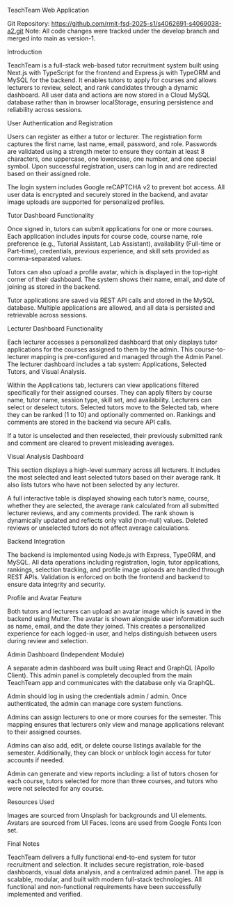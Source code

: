 TeachTeam Web Application

Git Repository: https://github.com/rmit-fsd-2025-s1/s4062691-s4069038-a2.git
Note: All code changes were tracked under the develop branch and merged into main as version-1.

Introduction

TeachTeam is a full-stack web-based tutor recruitment system built using Next.js with TypeScript for the frontend and Express.js with TypeORM and MySQL for the backend. It enables tutors to apply for courses and allows lecturers to review, select, and rank candidates through a dynamic dashboard. All user data and actions are now stored in a Cloud MySQL database rather than in browser localStorage, ensuring persistence and reliability across sessions.

User Authentication and Registration

Users can register as either a tutor or lecturer. The registration form captures the first name, last name, email, password, and role. Passwords are validated using a strength meter to ensure they contain at least 8 characters, one uppercase, one lowercase, one number, and one special symbol. Upon successful registration, users can log in and are redirected based on their assigned role.

The login system includes Google reCAPTCHA v2 to prevent bot access. All user data is encrypted and securely stored in the backend, and avatar image uploads are supported for personalized profiles.

Tutor Dashboard Functionality

Once signed in, tutors can submit applications for one or more courses. Each application includes inputs for course code, course name, role preference (e.g., Tutorial Assistant, Lab Assistant), availability (Full-time or Part-time), credentials, previous experience, and skill sets provided as comma-separated values.

Tutors can also upload a profile avatar, which is displayed in the top-right corner of their dashboard. The system shows their name, email, and date of joining as stored in the backend.

Tutor applications are saved via REST API calls and stored in the MySQL database. Multiple applications are allowed, and all data is persisted and retrievable across sessions.

Lecturer Dashboard Functionality

Each lecturer accesses a personalized dashboard that only displays tutor applications for the courses assigned to them by the admin. This course-to-lecturer mapping is pre-configured and managed through the Admin Panel. The lecturer dashboard includes a tab system: Applications, Selected Tutors, and Visual Analysis.

Within the Applications tab, lecturers can view applications filtered specifically for their assigned courses. They can apply filters by course name, tutor name, session type, skill set, and availability. Lecturers can select or deselect tutors. Selected tutors move to the Selected tab, where they can be ranked (1 to 10) and optionally commented on. Rankings and comments are stored in the backend via secure API calls.

If a tutor is unselected and then reselected, their previously submitted rank and comment are cleared to prevent misleading averages.

Visual Analysis Dashboard

This section displays a high-level summary across all lecturers. It includes the most selected and least selected tutors based on their average rank. It also lists tutors who have not been selected by any lecturer.

A full interactive table is displayed showing each tutor’s name, course, whether they are selected, the average rank calculated from all submitted lecturer reviews, and any comments provided. The rank shown is dynamically updated and reflects only valid (non-null) values. Deleted reviews or unselected tutors do not affect average calculations.

Backend Integration

The backend is implemented using Node.js with Express, TypeORM, and MySQL. All data operations including registration, login, tutor applications, rankings, selection tracking, and profile image uploads are handled through REST APIs. Validation is enforced on both the frontend and backend to ensure data integrity and security.

Profile and Avatar Feature

Both tutors and lecturers can upload an avatar image which is saved in the backend using Multer. The avatar is shown alongside user information such as name, email, and the date they joined. This creates a personalized experience for each logged-in user, and helps distinguish between users during review and selection.

Admin Dashboard (Independent Module)

A separate admin dashboard was built using React and GraphQL (Apollo Client). This admin panel is completely decoupled from the main TeachTeam app and communicates with the database only via GraphQL.

Admin should log in using the credentials admin / admin. Once authenticated, the admin can manage core system functions.

Admins can assign lecturers to one or more courses for the semester. This mapping ensures that lecturers only view and manage applications relevant to their assigned courses.

Admins can also add, edit, or delete course listings available for the semester. Additionally, they can block or unblock login access for tutor accounts if needed.

Admin can generate and view reports including: a list of tutors chosen for each course, tutors selected for more than three courses, and tutors who were not selected for any course.

Resources Used

Images are sourced from Unsplash for backgrounds and UI elements.
Avatars are sourced from UI Faces.
Icons are used from Google Fonts Icon set.

Final Notes

TeachTeam delivers a fully functional end-to-end system for tutor recruitment and selection. It includes secure registration, role-based dashboards, visual data analysis, and a centralized admin panel. The app is scalable, modular, and built with modern full-stack technologies. All functional and non-functional requirements have been successfully implemented and verified.
